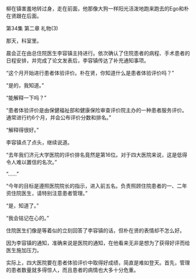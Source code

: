 柳在镇害羞地转过身，走在前面，他那像大狗一样阳光活泼地跑来跑去的Ego和朴在贤跟在后面。

第34集 第二章 礼物(3)

那天，科室里。

晨会正在由总住院医生李容镇主持进行。依次确认了住院患者的病程、手术患者的日程安排，并完成了论文发表后，李容镇传达了补充通知事项。

“这个月开始进行患者体验评价。朴在贤，你知道什么是患者体验评价吗？”

“是的，我知道。”

“能解释一下吗？”

“患者体验评价是由保健福祉部和健康保险审查评价院主办的一种患者服务评价。通常进行约6个月，并会公布评价分数和排名。”

“解释得很好。”

李容镇点了点头，继续说道。

“去年我们济元大学医院的评价排名竟然是第16位。对于四大医院来说，这是低得令人难以置信的名次。”

“……”

“今年的目标是遵照医院院长的指示，进入前五名。负责照顾住院患者的一、二年资住院医生，请特别注意患者管理。”

“是，知道了。”

“我会铭记在心的。”

住院医生们像是等着似的立刻回答了李容镇的话，但朴在贤的表情却不怎么好。

因为李容镇的通知，准确来说是医院的通知，在他看来无非是想为了获得好评而给医生施加压力。

实际上，四大医院要在患者体验评价中取得好成绩，简直是难如登天。首先，管理的患者数量就多得惊人，而且患者的病情也大多十分危重。